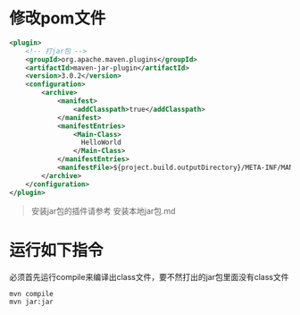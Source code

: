 # 修改pom文件

```xml
<plugin>  
	<!-- 打jar包 -->
	<groupId>org.apache.maven.plugins</groupId>  
	<artifactId>maven-jar-plugin</artifactId>  
	<version>3.0.2</version>  
	<configuration>  
		<archive>  
			<manifest>  
				<addClasspath>true</addClasspath>  
			</manifest>  
			<manifestEntries>  
				<Main-Class>  
                  HelloWorld
				</Main-Class>  
			</manifestEntries>  
			<manifestFile>${project.build.outputDirectory}/META-INF/MANIFEST.MF</manifestFile>
		</archive>  
	</configuration>  
</plugin> 
```

> 安装jar包的插件请参考  安装本地jar包.md
>

# 运行如下指令

必须首先运行compile来编译出class文件，要不然打出的jar包里面没有class文件

```bash
mvn compile
mvn jar:jar
```


